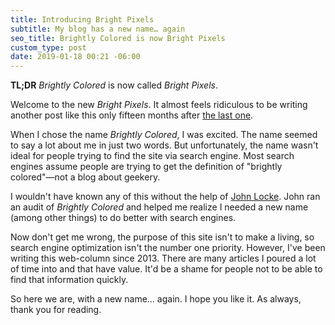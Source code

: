 ```yaml
---
title: Introducing Bright Pixels
subtitle: My blog has a new name… again
seo_title: Brightly Colored is now Bright Pixels
custom_type: post
date: 2019-01-18 00:21 -06:00
---
```


**TL;DR** *Brightly Colored* is now called *Bright Pixels*.

Welcome to the new *Bright Pixels*. It almost feels ridiculous to be writing another post like this only fifteen months after [the last one](/2017/10/a-new-beginning/).

When I chose the name *Brightly Colored*, I was excited. The name seemed to say a lot about me in just two words. But unfortunately, the name wasn't ideal for people trying to find the site via search engine. Most search engines assume people are trying to get the definition of "brightly colored"—not a blog about geekery. 

I wouldn't have known any of this without the help of [John Locke](https://twitter.com/Lockedown_).  John ran an audit of  *Brightly Colored* and helped me realize I needed a new name (among other things) to do better with search engines.

Now don't get me wrong, the purpose of this site isn't to make a living, so search engine optimization isn't the number one priority. However, I've been writing this web-column since 2013. There are many articles I poured a lot of time into and that have value. It'd be a shame for people not to be able to find that information quickly.

So here we are, with a new name… again. I hope you like it. As always, thank you for reading. 